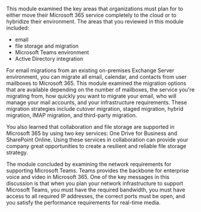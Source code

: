 This module examined the key areas that organizations must plan for to either move their Microsoft 365 service completely to the cloud or to hybridize their environment. The areas that you reviewed in this module included:

 -  email
 -  file storage and migration
 -  Microsoft Teams environment
 -  Active Directory integration

For email migrations from an existing on-premises Exchange Server environment, you can migrate all email, calendar, and contacts from user mailboxes to Microsoft 365. This module examined the migration options that are available depending on the number of mailboxes, the service you're migrating from, how quickly you want to migrate your email, who will manage your mail accounts, and your infrastructure requirements. These migration strategies include cutover migration, staged migration, hybrid migration, IMAP migration, and third-party migration.

You also learned that collaboration and file storage are supported in Microsoft 365 by using two key services: One Drive for Business and SharePoint Online. Using these services in collaboration can provide your company great opportunities to create a resilient and reliable file storage strategy.

The module concluded by examining the network requirements for supporting Microsoft Teams. Teams provides the backbone for enterprise voice and video in Microsoft 365. One of the key messages in this discussion is that when you plan your network infrastructure to support Microsoft Teams, you must have the required bandwidth, you must have access to all required IP addresses, the correct ports must be open, and you satisfy the performance requirements for real-time media.
